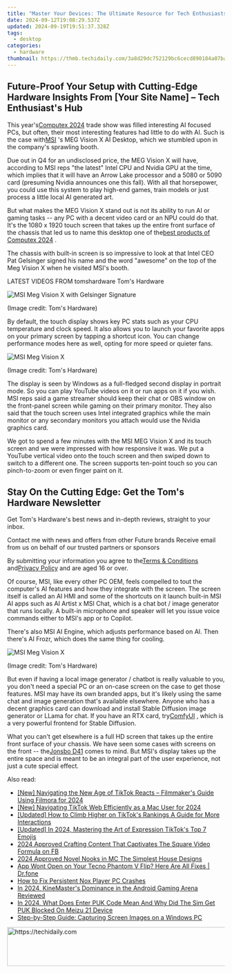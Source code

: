 ```yaml
---
title: "Master Your Devices: The Ultimate Resource for Tech Enthusiasts at Tom's Hardware"
date: 2024-09-12T19:08:29.537Z
updated: 2024-09-19T19:51:37.328Z
tags:
  - desktop
categories:
  - hardware
thumbnail: https://thmb.techidaily.com/3a8d29dc752129bc6cecd890184a07ba60927370b95afc8af67003c49b108b72.jpg
---
```


## Future-Proof Your Setup with Cutting-Edge Hardware Insights From [Your Site Name] – Tech Enthusiast's Hub

This year's[Computex 2024](https://www.tomshardware.com/tag/computex) trade show was filled interesting AI focused PCs, but often, their most interesting features had little to do with AI. Such is the case with[MSI](https://www.tomshardware.com/tag/msi-microstar) 's MEG Vision X AI Desktop, which we stumbled upon in the company's sprawling booth.

 Due out in Q4 for an undisclosed price, the MEG Vision X will have, according to MSI reps "the latest" Intel CPU and Nvidia GPU at the time, which implies that it will have an Arrow Lake processor and a 5080 or 5090 card (presuming Nvidia announces one this fall). With all that horsepower, you could use this system to play high-end games, train models or just process a little local AI generated art.

 But what makes the MEG Vision X stand out is not its ability to run AI or gaming tasks -- any PC with a decent video card or an NPU could do that. It's the 1080 x 1920 touch screen that takes up the entire front surface of the chassis that led us to name this desktop one of the[best products of Computex 2024](https://www.tomshardware.com/tech-industry/best-of-computex-2024) .

 The chassis with built-in screen is so impressive to look at that Intel CEO Pat Gelsinger signed his name and the word "awesome" on the top of the Meg Vision X when he visited MSI's booth.

 LATEST VIDEOS FROM tomshardware Tom's Hardware

![MSI Meg Vision X with Gelsinger Signature](https://cdn.mos.cms.futurecdn.net/BYkvUDqMNVz6ycnx4BZFYV-320-80.jpg)

 (Image credit: Tom's Hardware)

 By default, the touch display shows key PC stats such as your CPU temperature and clock speed. It also allows you to launch your favorite apps on your primary screen by tapping a shortcut icon. You can change performance modes here as well, opting for more speed or quieter fans.

![MSI Meg Vision X](https://cdn.mos.cms.futurecdn.net/2SRaW8dq9GVUxC4BK2xbzh-320-80.jpg)

 (Image credit: Tom's Hardware)

 The display is seen by Windows as a full-fledged second display in portrait mode. So you can play YouTube videos on it or run apps on it if you wish. MSI reps said a game streamer should keep their chat or OBS window on the front-panel screen while gaming on their primary monitor. They also said that the touch screen uses Intel integrated graphics while the main monitor or any secondary monitors you attach would use the Nvidia graphics card.

 We got to spend a few minutes with the MSI MEG Vision X and its touch screen and we were impressed with how responsive it was. We put a YouTube vertical video onto the touch screen and then swiped down to switch to a different one. The screen supports ten-point touch so you can pinch-to-zoom or even finger paint on it.

## Stay On the Cutting Edge: Get the Tom's Hardware Newsletter

 Get Tom's Hardware's best news and in-depth reviews, straight to your inbox.

 Contact me with news and offers from other Future brands  Receive email from us on behalf of our trusted partners or sponsors

 By submitting your information you agree to the[Terms & Conditions](https://futureplc.com/terms-conditions/) and[Privacy Policy](https://futureplc.com/privacy-policy/) and are aged 16 or over.

 Of course, MSI, like every other PC OEM, feels compelled to tout the computer's AI features and how they integrate with the screen. The screen itself is called an AI HMI and some of the shortcuts on it launch built-in MSI AI apps such as AI Artist x MSI Chat, which is a chat bot / image generator that runs locally. A built-in microphone and speaker will let you issue voice commands either to MSI's app or to Copilot.

 There's also MSI AI Engine, which adjusts performance based on AI. Then there's AI Frozr, which does the same thing for cooling.

![MSI Meg Vision X](https://cdn.mos.cms.futurecdn.net/naxGXKocxiSqBdGWe9LHqR-320-80.jpg)

 (Image credit: Tom's Hardware)

 But even if having a local image generator / chatbot is really valuable to you, you don't need a special PC or an on-case screen on the case to get those features. MSI may have its own branded apps, but it's likely using the same chat and image generation that's available elsewhere. Anyone who has a decent graphics card can download and install Stable Diffusion image generator or LLama for chat. If you have an RTX card, try[ComfyUI](https://github.com/comfyanonymous/ComfyUI) , which is a very powerful frontend for Stable Diffusion.

 What you can't get elsewhere is a full HD screen that takes up the entire front surface of your chassis. We have seen some cases with screens on the front -- the[Jonsbo D41](https://www.jonsbo.com/en/products/D41MESHSCREENBlack.html) comes to mind. But MSI's display takes up the entire space and is meant to be an integral part of the user experience, not just a cute special effect.

<ins class="adsbygoogle"
     style="display:block"
     data-ad-format="autorelaxed"
     data-ad-client="ca-pub-7571918770474297"
     data-ad-slot="1223367746"></ins>

<ins class="adsbygoogle"
     style="display:block"
     data-ad-client="ca-pub-7571918770474297"
     data-ad-slot="8358498916"
     data-ad-format="auto"
     data-full-width-responsive="true"></ins>

<span class="atpl-alsoreadstyle">Also read:</span>
<div><ul>
<li><a href="https://tiktok-videos.techidaily.com/new-navigating-the-new-age-of-tiktok-reacts-filmmakers-guide-using-filmora-for-2024/"><u>[New] Navigating the New Age of TikTok Reacts – Filmmaker's Guide Using Filmora for 2024</u></a></li>
<li><a href="https://tiktok-videos.techidaily.com/new-navigating-tiktok-web-efficiently-as-a-mac-user-for-2024/"><u>[New] Navigating TikTok Web Efficiently as a Mac User for 2024</u></a></li>
<li><a href="https://tiktok-videos.techidaily.com/updated-how-to-climb-higher-on-tiktoks-rankings-a-guide-for-more-interactions/"><u>[Updated] How to Climb Higher on TikTok's Rankings A Guide for More Interactions</u></a></li>
<li><a href="https://tiktok-videos.techidaily.com/updated-in-2024-mastering-the-art-of-expression-tiktoks-top-7-emojis/"><u>[Updated] In 2024, Mastering the Art of Expression TikTok's Top 7 Emojis</u></a></li>
<li><a href="https://facebook-video-recording.techidaily.com/2024-approved-crafting-content-that-captivates-the-square-video-formula-on-fb/"><u>2024 Approved Crafting Content That Captivates The Square Video Formula on FB</u></a></li>
<li><a href="https://screen-sharing-recording.techidaily.com/2024-approved-novel-nooks-in-mc-the-simplest-house-designs/"><u>2024 Approved Novel Nooks in MC The Simplest House Designs</u></a></li>
<li><a href="https://howto.techidaily.com/app-wont-open-on-your-tecno-phantom-v-flip-here-are-all-fixes-drfone-by-drfone-fix-android-problems-fix-android-problems/"><u>App Wont Open on Your Tecno Phantom V Flip? Here Are All Fixes | Dr.fone</u></a></li>
<li><a href="https://win-able.techidaily.com/how-to-fix-persistent-nox-player-pc-crashes/"><u>How to Fix Persistent Nox Player PC Crashes</u></a></li>
<li><a href="https://extra-support.techidaily.com/in-2024-kinemasters-dominance-in-the-android-gaming-arena-reviewed/"><u>In 2024, KineMaster's Dominance in the Android Gaming Arena Reviewed</u></a></li>
<li><a href="https://sim-unlock.techidaily.com/in-2024-what-does-enter-puk-code-mean-and-why-did-the-sim-get-puk-blocked-on-meizu-21-device-by-drfone-android/"><u>In 2024, What Does Enter PUK Code Mean And Why Did The Sim Get PUK Blocked On Meizu 21 Device</u></a></li>
<li><a href="https://tech-haven.techidaily.com/step-by-step-guide-capturing-screen-images-on-a-windows-pc/"><u>Step-by-Step Guide: Capturing Screen Images on a Windows PC</u></a></li>
</ul></div>

<!-- affiliate ads begin -->
<a href="https://aligracehair.sjv.io/c/5597632/1997635/19272" target="_top" id="1997635">
  <img src="//a.impactradius-go.com/display-ad/19272-1997635" border="0" alt="https://techidaily.com" width="728" height="90"/>
</a>
<img height="0" width="0" src="https://aligracehair.sjv.io/i/5597632/1997635/19272" style="position:absolute;visibility:hidden;" border="0" />
<!-- affiliate ads end -->

